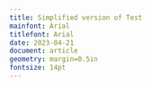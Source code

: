 ```yaml
---
title: Simplified version of Test
mainfont: Arial
titlefont: Arial
date: 2023-04-21
document: article
geometry: margin=0.5in
fontsize: 14pt
---
```

